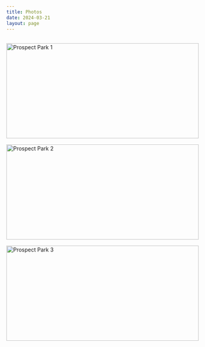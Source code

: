 ```yaml
---
title: Photos
date: 2024-03-21
layout: page
---
```


<div class="gallery-grid">
  <img class="gallery-photo" src="/images/photo-1.jpg" alt="Prospect Park 1">
  <img class="gallery-photo" src="/images/photo-2.jpg" alt="Prospect Park 2">
  <img class="gallery-photo" src="/images/photo-3.jpg" alt="Prospect Park 3">
</div>

<style>
.gallery-grid {
  display: grid;
  grid-template-columns: repeat(auto-fill, minmax(250px, 1fr));
  gap: 1rem;
  padding: 1rem 0;
}

.gallery-photo {
  width: 100%;
  height: 250px;
  object-fit: cover;
  cursor: pointer;
  transition: transform 0.2s;
}

.gallery-photo:hover {
  transform: scale(1.02);
}
</style> 